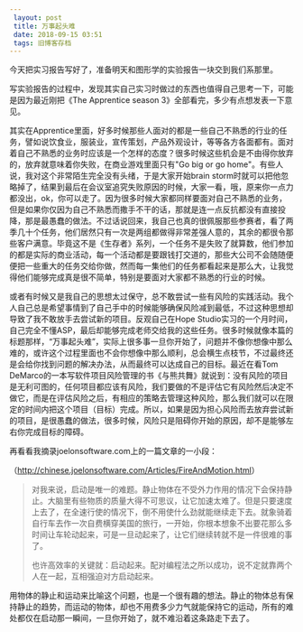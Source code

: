```yaml
---
 layout: post
 title: 万事起头难
 date: 2018-09-15 03:51
 tags: 旧博客存档
---
```

今天把实习报告写好了，准备明天和图形学的实验报告一块交到我们系那里。

写实验报告的过程中，发现其实自己实习时做过的东西也值得自己思考一下，可能是因为最近刚把《The Apprentice season
3》全部看完，多少有点想发表一下意见。



其实在Apprentice里面，好多时候那些人面对的都是一些自己不熟悉的行业的任务，譬如说饮食业，服装业，宣传策划，产品外观设计，等等各方各面都有。面对着自己不熟悉的业务时应该是一个怎样的态度？很多时候这些机会是不由得你放弃的，放弃就意味着你失败，在商业游戏里面只有"Go
big or go home"。有些人说，我对这个非常陌生完全没有头绪，于是大家开始brain
storm时就可以把他忽略掉了，结果到最后在会议室追究失败原因的时候，大家一看，哦，原来你一点力都没出，ok，你可以走了。因为很多时候大家都同样要面对自己不熟悉的业务，但是如果你仅因为自己不熟悉而撒手不干的话，那就是连一点反抗都没有直接投降，那是最愚蠢的做法。不过话说回来，我自己也真的很佩服那些参赛者，看了两季几十个任务，他们居然只有一次是两组都做得非常差强人意的，其余的都很令那些客户满意。毕竟这不是《生存者》系列，一个任务不是失败了就算数，他们参加的都是实际的商业活动，每一个活动都是要跟钱打交道的，那些大公司不会随随便便把一些重大的任务交给你做，然而每一集他们的任务都看起来是那么大，让我觉得他们能够完成真是很不简单，特别是要面对大家都不熟悉的行业的时候。



或者有时候又是我自己的思想太过保守，总不敢尝试一些有风险的实践活动。我个人自己总是希望事情到了自己手中的时候能够确保风险减到最低，不过这种思想却导致了我不敢放手去尝试新的项目。反观自己在Hope
Studio实习的一个月时间，自己完全不懂ASP，最后却能够完成老师交给我的这些任务。很多时候就像本篇的标题那样，“万事起头难”，实际上很多事一旦你开始了，问题并不像你想像中那么难的，或许这个过程里面也不会你想像中那么顺利，总会横生点枝节，不过最终还是会给你找到问题的解决办法，从而最终可以达成自己的目标。最近在看Tom
DeMarco的一本写软件项目风险管理的书《与熊共舞》就说到：没有风险的项目是无利可图的，任何项目都应该有风险，我们要做的不是评估它有风险然后决定不做它，而是在评估风险之后，有相应的策略去管理这种风险，那么我们就可以在限定的时间内把这个项目（目标）完成。所以，如果是因为担心风险而去放弃尝试新的项目，是很愚蠢的做法，很多时候，风险只是阻碍你开始的原因，却不是能够左右你完成目标的障碍。



再看看我摘录joelonsoftware.com上的一篇文章的一小段：

（<http://chinese.joelonsoftware.com/Articles/FireAndMotion.html>）

>
> 对我来说，启动是唯一的难题。静止物体在不受外力作用的情况下会保持静止。大脑里有些物质的质量大得不可思议，让它加速太难了。但是只要速度上去了，在全速行使的情况下，倒不用使什么劲就能继续走下去。就象骑着自行车去作一次自费横穿美国的旅行，一开始，你根本想象不出要花那么多时间让车轮动起来，可是一旦动起来了，让它们继续转就不是一件很难的事了。
>
> 也许高效率的关键就：启动起来。配对编程法之所以成功，说不定就靠两个人在一起，互相强迫对方启动起来。

用物体的静止和运动来比喻这个问题，也是一个很有趣的想法。静止的物体总有保持静止的趋势，而运动的物体，却也不用费多少力气就能保持它的运动，所有的难处都仅在启动那一瞬间，一旦你开始了，就不难沿着这条路走下去了。



